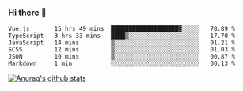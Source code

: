 ### Hi there 👋



<!--
**webB1an/webB1an** is a ✨ _special_ ✨ repository because its `README.md` (this file) appears on your GitHub profile.

Here are some ideas to get you started:

- 🔭 I’m currently working on ...
- 🌱 I’m currently learning ...
- 👯 I’m looking to collaborate on ...
- 🤔 I’m looking for help with ...
- 💬 Ask me about ...
- 📫 How to reach me: ...
- 😄 Pronouns: ...
- ⚡ Fun fact: ...
-->

<!--START_SECTION:waka-->

```text
Vue.js       15 hrs 49 mins  ███████████████████▓░░░░░   78.89 %
TypeScript   3 hrs 33 mins   ████▒░░░░░░░░░░░░░░░░░░░░   17.70 %
JavaScript   14 mins         ▒░░░░░░░░░░░░░░░░░░░░░░░░   01.21 %
SCSS         12 mins         ▒░░░░░░░░░░░░░░░░░░░░░░░░   01.03 %
JSON         10 mins         ▒░░░░░░░░░░░░░░░░░░░░░░░░   00.87 %
Markdown     1 min           ░░░░░░░░░░░░░░░░░░░░░░░░░   00.13 %
```

<!--END_SECTION:waka-->


[![Anurag's github stats](https://github-readme-stats.vercel.app/api?username=webB1an&show_icons=true&theme=radical)](https://github.com/anuraghazra/github-readme-stats)

